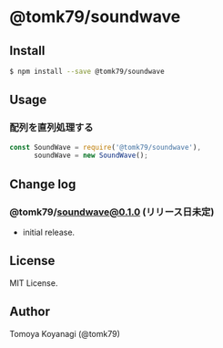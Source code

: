 # @tomk79/soundwave

## Install

```bash
$ npm install --save @tomk79/soundwave
```

## Usage

### 配列を直列処理する

```js
const SoundWave = require('@tomk79/soundwave'),
      soundWave = new SoundWave();
```


## Change log

### @tomk79/soundwave@0.1.0 (リリース日未定)

- initial release.


## License

MIT License.


## Author

Tomoya Koyanagi (@tomk79)
